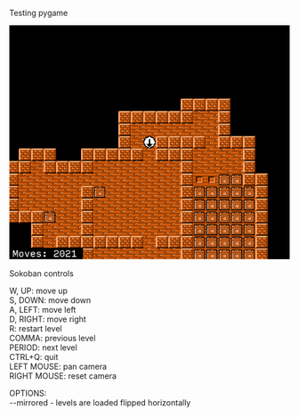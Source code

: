 
Testing pygame

![preview image](<preview.png>)

Sokoban controls

W, UP: move up  
S, DOWN: move down  
A, LEFT: move left  
D, RIGHT: move right  
R: restart level  
COMMA: previous level  
PERIOD: next level  
CTRL+Q: quit  
LEFT MOUSE: pan camera  
RIGHT MOUSE: reset camera  

OPTIONS:  
--mirrored - levels are loaded flipped horizontally

